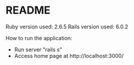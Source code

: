 # README

Ruby version used: 2.6.5
Rails version used: 6.0.2

How to run the application:
 - Run server "rails s"
 - Access home page at http://localhost:3000/

